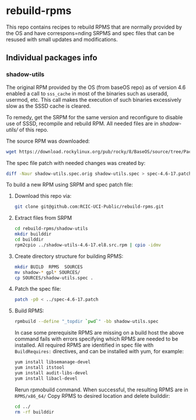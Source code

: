 # rebuild-rpms

This repo contains recipes to rebuild RPMS that  are normally provided by the OS
and have correspons=nding SRPMS and spec files that can be resused with small updates
and modifications.

## Individual packages info

### shadow-utils

   The original RPM provided by the OS (from baseOS repo) as of version 4.6
   enabled a call to `sss_cache` in most of the binaries such as useradd,
   usermod, etc. This call makes the execution of such binaries excessively slow
   as the SSSD cache is cleared. 

   To remedy, get the SRPM for the same version and reconfigure to disable use of SSSD,
   recompile and rebuild RPM. All needed files are in *shadow-utils/* of this repo.
   
   The source RPM was downloaded:

   ```bash
   wget https://download.rockylinux.org/pub/rocky/8/BaseOS/source/tree/Packages/s/shadow-utils-4.6-17.el8.src.rpm
   ```

   The spec file patch with needed changes was created by:

   ```bash
   diff -Naur shadow-utils.spec.orig shadow-utils.spec > spec-4.6-17.patch
   ```

   To build a new RPM using SRPM and spec patch file:


   1. Download this repo via:

      ```bash
      git clone git@github.com:RCIC-UCI-Public/rebuild-rpms.git
      ```

   1. Extract files from SRPM

      ```bash
      cd rebuild-rpms/shadow-utils
      mkdir builddir
      cd builddir
      rpm2cpio ../shadow-utils-4.6-17.el8.src.rpm | cpio -idmv
      ```

   1. Create directory structure for building RPMS:

      ```bash
      mkdir BUILD  RPMS  SOURCES  
      mv shadow-* gpl* SOURCES/
      cp SOURCES/shadow-utils.spec .
      ```

   1. Patch the spec file:
    
      ```bash
      patch -p0 < ../spec-4.6-17.patch

      ```
   1. Build RPMS:

      ```bash
      rpmbuild --define "_topdir `pwd`" -bb shadow-utils.spec 
      ```

      In case some prerequisite RPMS are missing on a build host the above command fails
      with errors specifying which RPMS are needed to be installed.  All required  RPMS
      are identified in spec file with `BuildRequires:` directives, and can be installed with yum,
      for example:

      ```bash
      yum install libsemanage-devel
      yum install itstool
      yum install audit-libs-devel
      yum install libacl-devel
      ```
      Rerun rpmobuild command. When successful, the resulting RPMS are in `RPMS/x86_64/`
      Copy RPMS to desired location and delete builddir:

      ```bash
      cd ../
      rm -rf builddir
      ```

